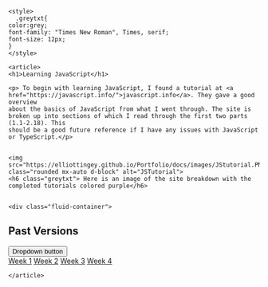 <html lang="en">
  <head>
    <!-- Required meta tags -->
    <meta charset="utf-8">
    <meta name="viewport" content="width=device-width, initial-scale=1, shrink-to-fit=no">

    <style>
      .greytxt{
    color:grey;
    font-family: "Times New Roman", Times, serif;
    font-size: 12px;
    }
    </style>
    
  </head>
  <body>
    <!-- Optional JavaScript -->
    <!-- jQuery first, then Popper.js, then Bootstrap JS -->
    <script src="https://code.jquery.com/jquery-3.3.1.slim.min.js" integrity="sha384-q8i/X+965DzO0rT7abK41JStQIAqVgRVzpbzo5smXKp4YfRvH+8abtTE1Pi6jizo" crossorigin="anonymous"></script>
    <script src="https://cdnjs.cloudflare.com/ajax/libs/popper.js/1.14.7/umd/popper.min.js" integrity="sha384-UO2eT0CpHqdSJQ6hJty5KVphtPhzWj9WO1clHTMGa3JDZwrnQq4sF86dIHNDz0W1" crossorigin="anonymous"></script>
    <script src="https://stackpath.bootstrapcdn.com/bootstrap/4.3.1/js/bootstrap.min.js" integrity="sha384-JjSmVgyd0p3pXB1rRibZUAYoIIy6OrQ6VrjIEaFf/nJGzIxFDsf4x0xIM+B07jRM" crossorigin="anonymous"></script>
    
    
    <article>
    <h1>Learning JavaScript</h1>

    <p> To begin with learning JavaScript, I found a tutorial at <a href="https://javascript.info/">javascript.info</a>. They gave a good overview
    about the basics of JavaScript from what I went through. The site is broken up into sections of which I read through the first two parts (1.1-2.18). This 
    should be a good future reference if I have any issues with JavaScript or TypeScript.</p>
    
    
    <img src="https://elliottingey.github.io/Portfolio/docs/images/JStutorial.PNG" class="rounded mx-auto d-block" alt="JSTutorial">    
    <h6 class="greytxt"> Here is an image of the site breakdown with the completed tutorials colored purple</h6>
    
    
    <div class="fluid-container">
  <h2>Past Versions</h2>
  
  <div class="dropdown">
    <button type="button" class="btn btn-primary dropdown-toggle" data-toggle="dropdown">
      Dropdown button
    </button>
    <div class="dropdown-menu">
      <a class="dropdown-item" href="https://elliottingey.github.io/Portfolio/htmltesting">Week 1</a>
      <a class="dropdown-item" href="https://elliottingey.github.io/Portfolio/htmltestingWeek2">Week 2</a>
      <a class="dropdown-item disabled" href="https://elliottingey.github.io/Portfolio/htmltestingWeek3">Week 3</a>
      <a class="dropdown-item disabled" href="https://elliottingey.github.io/Portfolio/htmltestingWeek4">Week 4</a>
    </div>
  </div>
</div>
    
    </article>
  </body>
</html>
